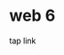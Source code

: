 <h1>web 6</h1>
<a href="https://raffneptune-web6.vercel.app" style="color: black; text-decoration: none;">tap link</a>
